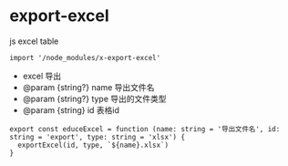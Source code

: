 # export-excel
js excel table 

```
import '/node_modules/x-export-excel'
```

 * excel 导出
 * @param {string?} name  导出文件名
 * @param {string?} type  导出的文件类型
 * @param {string} id    表格id
 
```
export const educeExcel = function (name: string = '导出文件名', id: string = 'export', type: string = 'xlsx') {
  exportExcel(id, type, `${name}.xlsx`)
}
```
 

